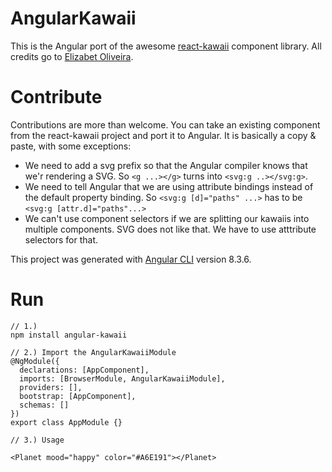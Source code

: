 # AngularKawaii

This is the Angular port of the awesome [react-kawaii](https://github.com/miukimiu/react-kawaii) component library.
All credits go to [Elizabet Oliveira](https://github.com/miukimiu).


# Contribute

Contributions are more than welcome. You can take an existing component from the react-kawaii project and port it to Angular. 
It is basically a copy & paste, with some exceptions:
* We need to add a svg prefix so that the Angular compiler knows that we'r rendering a SVG. So `<g ...></g>` turns into `<svg:g ..></svg:g>`.
* We need to tell Angular that we are using attribute bindings instead of the default property binding. So `<svg:g [d]="paths" ...>` 
  has to be `<svg:g [attr.d]="paths"...>`
* We can't use component selectors if we are splitting our kawaiis into multiple components. SVG does not like that.
  We have to use atttribute selectors for that.

This project was generated with [Angular CLI](https://github.com/angular/angular-cli) version 8.3.6.

# Run

```
// 1.)
npm install angular-kawaii

// 2.) Import the AngularKawaiiModule
@NgModule({
  declarations: [AppComponent],
  imports: [BrowserModule, AngularKawaiiModule],
  providers: [],
  bootstrap: [AppComponent],
  schemas: []
})
export class AppModule {}

// 3.) Usage

<Planet mood="happy" color="#A6E191"></Planet>

```

